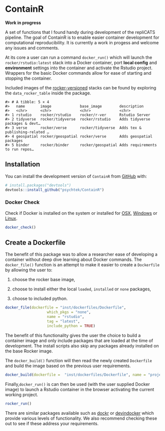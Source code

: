 
<!-- README.md is generated from README.Rmd. Please edit that file -->

# ContainR

**Work in progress** <!-- badges: start --> <!-- badges: end -->

A set of functions that I found handy during development of the
repliCATS pipeline. The goal of ContainR is to enable easier container
development for computational reproducibility. It is currently a work in
progess and welcome any issues and comments.

At its core a user can run a command `docker_run()` which will launch
the `rocker/rstudio:latest` stack into a Docker container, port **local
config** and **environment** settings into the container and activate
the Rstudio project. Wrappers for the basic Docker commands allow for
ease of starting and stopping the container.

Included images of the
[rocker-versioned](https://github.com/rocker-org/rocker-versioned2)
stacks can be found by exploring the `data_rocker_table` inside the
package.

    #> # A tibble: 5 × 4
    #>   name       image             base_image        description                    
    #>   <chr>      <chr>             <chr>             <chr>                          
    #> 1 rstudio    rocker/rstudio    rocker/r-ver      Rstudio Server                 
    #> 2 tidyverse  rocker/tidyverse  rocker/rstudio    Adds tidyverse packages & devt…
    #> 3 verse      rocker/verse      rocker/tidyverse  Adds tex & publishing-related …
    #> 4 geospatial rocker/geospatial rocker/verse      Adds geospatial packages       
    #> 5 binder     rocker/binder     rocker/geospatial Adds requirements to run repos…

## Installation

You can install the development version of `ContainR` from
[GitHub](https://github.com/) with:

``` r
# install.packages("devtools")
devtools::install_github("psychtek/ContainR")
```

### Docker Check

Check if Docker is installed on the system or installed for
[OSX](https://docs.docker.com/desktop/install/mac-install/),
[Windows](https://docs.docker.com/desktop/install/windows-install/) or
[Linux](https://docs.docker.com/engine/install/).

``` r
docker_check()
```

## Create a Dockerfile

The benefit of this package was to allow a researcher ease of developing
a container without deep dive learning about Docker commands. The
`docker_file()` function is an attempt to make it easier to create a
`Dockerfile` by allowing the user to:

1)  choose the rocker base image,

2)  choose to install either the local `loaded`, `installed` or `none`
    packages,

3)  choose to included python.

``` r
docker_file(dockerfile = "inst/dockerfiles/Dockerfile",
                   which_pkgs = "none",
                   name = "rstudio",
                   tag = "latest",
                   include_python = TRUE)
```

The benefit of this functionality gives the user the choice to build a
container image and only include packages that are loaded at the time of
development. The install scripts also skip any packages already
installed on the base Rocker image.

The `docker_build()` function will then read the newly created
`Dockerfile` and build the image based on the previous user
requirements.

``` r
docker_build(dockerfile =  "inst/dockerfiles/Dockerfile", name = "projectname")
```

Finally,`docker_run()` is can then be used (with the user supplied
Docker image) to launch a Rstudio container in the browser activating
the current working project.

``` r
rocker_run()
```

There are similar packages available such as
[dockr](https://github.com/smaakage85/dockr) or
[devindocker](https://github.com/ThinkR-open/devindocker) which provide
various levels of functionality. We also recommend checking these out to
see if these address your requirements.
